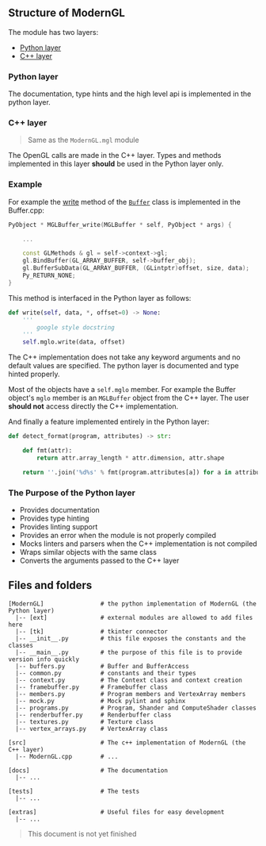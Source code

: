 ## Structure of ModernGL

The module has two layers:

- [Python layer](#)
- [C++ layer](#)

### Python layer

The documentation, type hints and the high level api is implemented in the python layer.

### C++ layer

> Same as the `ModernGL.mgl` module

The OpenGL calls are made in the C++ layer.
Types and methods implemented in this layer **should** be used in the Python layer only.

### Example

For example the [write](#) method of the [`Buffer`](#) class is implemented in the Buffer.cpp:

```c++
PyObject * MGLBuffer_write(MGLBuffer * self, PyObject * args) {

	...

	const GLMethods & gl = self->context->gl;
	gl.BindBuffer(GL_ARRAY_BUFFER, self->buffer_obj);
	gl.BufferSubData(GL_ARRAY_BUFFER, (GLintptr)offset, size, data);
	Py_RETURN_NONE;
}
```

This method is interfaced in the Python layer as follows:

```python
def write(self, data, *, offset=0) -> None:
	'''
		google style docstring
	'''
	self.mglo.write(data, offset)
```

The C++ implementation does not take any keyword arguments and no default values are specified.
The python layer is documented and type hinted properly.

Most of the objects have a `self.mglo` member. For example the Buffer object's `mglo` member is an `MGLBuffer` object from the C++ layer.
The user **should not** access directly the C++ implementation.

And finally a feature implemented entirely in the Python layer:

```python
def detect_format(program, attributes) -> str:

    def fmt(attr):
        return attr.array_length * attr.dimension, attr.shape

    return ''.join('%d%s' % fmt(program.attributes[a]) for a in attributes)
```

### The Purpose of the Python layer

- Provides documentation
- Provides type hinting
- Provides linting support
- Provides an error when the module is not properly compiled
- Mocks linters and parsers when the C++ implementation is not compiled
- Wraps similar objects with the same class
- Converts the arguments passed to the C++ layer

## Files and folders

```
[ModernGL]                # the python implementation of ModernGL (the Python layer)
  |-- [ext]               # external modules are allowed to add files here
  |-- [tk]                # tkinter connector
  |-- __init__.py         # this file exposes the constants and the classes
  |-- __main__.py         # the purpose of this file is to provide version info quickly
  |-- buffers.py          # Buffer and BufferAccess
  |-- common.py           # constants and their types
  |-- context.py          # The Context class and context creation
  |-- framebuffer.py      # Framebuffer class
  |-- members.py          # Program members and VertexArray members
  |-- mock.py             # Mock pylint and sphinx
  |-- programs.py         # Program, Shander and ComputeShader classes
  |-- renderbuffer.py     # Renderbuffer class
  |-- textures.py         # Texture class
  |-- vertex_arrays.py    # VertexArray class

[src]                     # The c++ implementation of ModernGL (the C++ layer)
  |-- ModernGL.cpp        # ...

[docs]                    # The documentation
  |-- ...

[tests]                   # The tests
  |-- ...

[extras]                  # Useful files for easy development
  |-- ...
```

> This document is not yet finished
